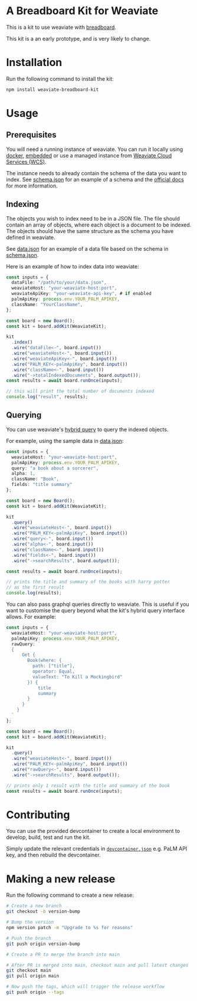 # A Breadboard Kit for Weaviate

This is a kit to use weaviate with [breadboard](https://github.com/breadboard-ai/breadboard/).

This kit is a an early prototype, and is very likely to change.

# Installation

Run the following command to install the kit:

```bash
npm install weaviate-breadboard-kit
```
# Usage

## Prerequisites

You will need a running instance of weaviate. You can run it locally using [docker](https://weaviate.io/developers/weaviate/installation/docker-compose), [embedded](https://weaviate.io/developers/weaviate/installation/embedded) or use a managed instance from [Weaviate Cloud Services (WCS)](https://weaviate.io/developers/weaviate/installation/weaviate-cloud-services).

The instance needs to already contain the schema of the data you want to index. See [schema.json](./tests/schema.json) for an example of a schema and the [official docs](https://weaviate.io/developers/weaviate/tutorials/schema) for more information.

 
## Indexing

The objects you wish to index need to be in a JSON file. The file should contain an array of objects, where each object is a document to be indexed. The objects should have the same structure as the schema you have defined in weaviate.

See [data.json](./tests/data.json) for an example of a data file based on the schema in [schema.json](./tests/schema.json).

Here is an example of how to index data into weaviate:

```typescript
const inputs = {
  dataFile: "/path/to/your/data.json",
  weaviateHost: "your-weaviate-host:port",
  weaviateApiKey: "your-weaviate-api-key", # if enabled
  palmApiKey: process.env.YOUR_PALM_APIKEY,
  className: "YourClassName",
};

const board = new Board();
const kit = board.addKit(WeaviateKit);

kit
  .index()
  .wire("dataFile<-", board.input())
  .wire("weaviateHost<-", board.input())
  .wire("weaviateApiKey<-", board.input())
  .wire("PALM_KEY<-palmApiKey", board.input())
  .wire("className<-", board.input())
  .wire("->totalIndexedDocuments", board.output());
const results = await board.runOnce(inputs);

// this will print the total number of documents indexed
console.log("result", results);
```

## Querying

You can use weaviate's [hybrid query](https://weaviate.io/developers/weaviate/search/hybrid) to query the indexed objects.

For example, using the sample data in [data.json](./tests/data.json):

```typescript
const inputs = {
  weaviateHost: "your-weaviate-host:port",
  palmApiKey: process.env.YOUR_PALM_APIKEY,
  query: "a book about a sorcerer",
  alpha: 1,
  className: "Book",
  fields: "title summary"
};

const board = new Board();
const kit = board.addKit(WeaviateKit);

kit
  .query()
  .wire("weaviateHost<-", board.input())
  .wire("PALM_KEY<-palmApiKey", board.input())
  .wire("query<-", board.input())
  .wire("alpha<-", board.input())
  .wire("className<-", board.input())
  .wire("fields<-", board.input())
  .wire("->searchResults", board.output());

const results = await board.runOnce(inputs);

// prints the title and summary of the books with harry potter
// as the first result
console.log(results);
```

You can also pass graphql queries directly to weaviate. This is useful if you want to customise the query beyond what the kit's hybrid query interface allows. For example:

```typescript
const inputs = {
  weaviateHost: "your-weaviate-host:port",
  palmApiKey: process.env.YOUR_PALM_APIKEY,
  rawQuery: `
  {
      Get {
        Book(where: {
          path: ["title"],
          operator: Equal,
          valueText: "To Kill a Mockingbird"
        }) {
            title
            summary
        }
      }
    }
  `
};

const board = new Board();
const kit = board.addKit(WeaviateKit);

kit
  .query()
  .wire("weaviateHost<-", board.input())
  .wire("PALM_KEY<-palmApiKey", board.input())
  .wire("rawQuery<-", board.input())
  .wire("->searchResults", board.output());

// prints only 1 result with the title and summary of the book
const results = await board.runOnce(inputs);

```

# Contributing

You can use the provided devcontainer to create a local environment to develop, build, test and run the kit.

Simply update the relevant credentials in [`devcontainer.json`](.devcontainer/devcontainer.json) e.g. PaLM API key, and then rebuild the devcontainer.

# Making a new release

Run the following command to create a new release:

```bash
# Create a new branch
git checkout -b version-bump

# Bump the version
npm version patch -m "Upgrade to %s for reasons"

# Push the branch
git push origin version-bump

# Create a PR to merge the branch into main

# After PR is merged into main, checkout main and pull latest changes
git checkout main
git pull origin main

# Now push the tags, which will trigger the release workflow
git push origin --tags
```